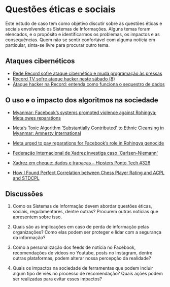 # Questões éticas e sociais  

Este estudo de caso tem como objetivo discutir sobre as questões éticas e sociais envolvendo os Sistemas de Informações. Alguns temas foram elencados, e o propósito e identificarmos os problemas, os impactos e as consequências. Quem não se sentir confortável com alguma notícia em particular, sinta-se livre para procurar outro tema.

## Ataques cibernéticos

- [Rede Record sofre ataque cibernético e muda programação às pressas](https://www.tecmundo.com.br/seguranca/250404-rede-record-sofre-ataque-cibernetico-muda-programacao-pressas.htm)
- [Record TV sofre ataque hacker neste sábado (8)](https://olhardigital.com.br/2022/10/08/seguranca/record-tv-sofre-ataque-hacker-neste-sabado/)
- [Ataque hacker na Record: entenda como funciona o sequestro de dados](https://www.terra.com.br/byte/ataque-hacker-na-record-entenda-como-funciona-o-sequestro-de-dados,78ad6252bf06d2de3af5782a49f9ab39vltnazzu.html)

## O uso e o impacto dos algoritmos na sociedade

- [Myanmar: Facebook’s systems promoted violence against Rohingya; Meta owes reparations](https://www.amnesty.org/en/latest/news/2022/09/myanmar-facebooks-systems-promoted-violence-against-rohingya-meta-owes-reparations-new-report/)

- [Meta’s Toxic Algorithm 'Substantially Contributed' to Ethnic Cleansing in Myanmar: Amnesty International](https://gizmodo.com/meta-s-toxic-algorithm-substantially-contributed-to-eth-1849594683)

- [Meta urged to pay reparations for Facebook’s role in Rohingya genocide](https://tcrn.ch/3UKD34u)

- [Federação Internacional de Xadrez investiga caso 'Carlsen-Niemann'](https://noticias.uol.com.br/ultimas-noticias/afp/2022/09/30/federacao-internacional-de-xadrez-investiga-caso-carlsen-niemann.htm)

- [Xadrez em cheque: dados e trapaças – Hipsters Ponto Tech #326](https://www.hipsters.tech/xadrez-em-cheque-dados-e-trapacas-hipsters-ponto-tech-326/)

- [How I Found Perfect Correlation between Chess Player Rating and ACPL and STDCPL](https://link.medium.com/pBD4Pb5aQtb)

## Discussões

1. Como os Sistemas de Informação devem abordar questões éticas, sociais, regulamentares, dentre outras? Procurem outras notícias que apresentem sobre isso.

1. Quais são as implicações em caso de perda de informação pelas organizações? Como elas podem ser proteger e lidar com a segurança da informação?

1. Como a personalização dos feeds de notícia no Facebook, recomendações de vídeos no Youtube, posts no Instagram, dentre outras plataformas, podem alterar nossa percepção da realidade?

1. Quais os impactos na sociedade de ferramentas que podem incluir algum tipo de viés no processo de recomendação? Quais ações podem ser realizadas para evitar esses impactos?
